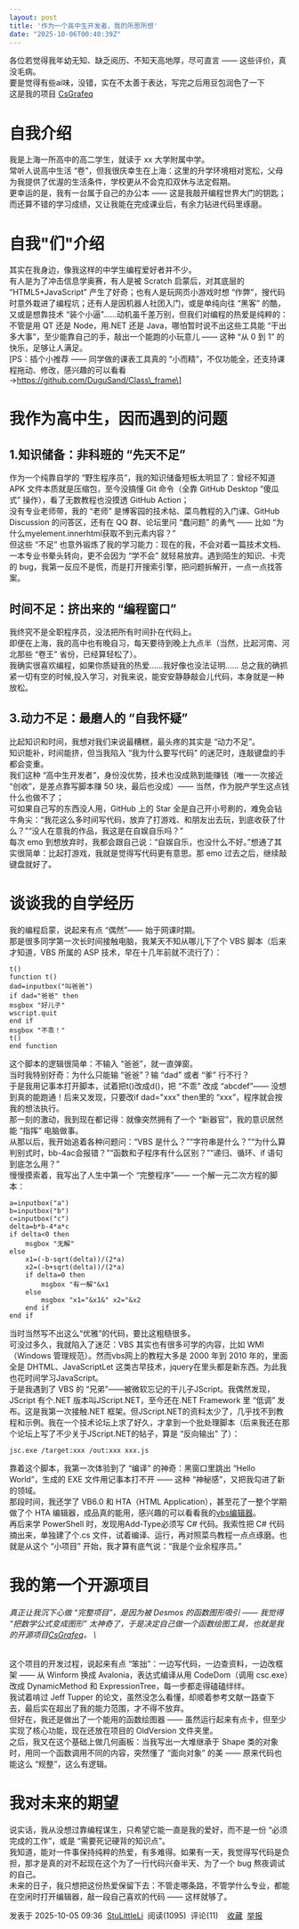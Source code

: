 ```yaml
---
layout: post
title: '作为一个高中生开发者，我的所思所想'
date: "2025-10-06T00:40:39Z"
---
```

各位若觉得我年幼无知、缺乏阅历、不知天高地厚，尽可直言 —— 这些评价，真没毛病。  
要是觉得有些ai味，没错，实在不太善于表达，写完之后用豆包润色了一下  
这是我的项目 [CsGrafeq](https://github.com/jyswjjgdwtdtj/CsGrafeq)

自我介绍
====

我是上海一所高中的高二学生，就读于 xx 大学附属中学。  
常听人说高中生活 “卷”，但我很庆幸生在上海：这里的升学环境相对宽松，父母为我提供了优渥的生活条件，学校更从不会克扣双休与法定假期。  
更幸运的是，我有一台属于自己的办公本 —— 这是我敲开编程世界大门的钥匙；而还算不错的学习成绩，又让我能在完成课业后，有余力钻进代码里琢磨。

自我"们"介绍
=======

其实在我身边，像我这样的中学生编程爱好者并不少。  
有人是为了冲击信息学奥赛，有人是被 Scratch 启蒙后，对其底层的 “HTML5+JavaScript” 产生了好奇；也有人是玩网页小游戏时想 “作弊”，搜代码时意外栽进了编程坑；还有人是因机器人社团入门，或是单纯向往 “黑客” 的酷，又或是想靠技术 “装个小逼”……动机虽千差万别，但我们对编程的热爱是纯粹的：不管是用 QT 还是 Node，用.NET 还是 Java，哪怕暂时说不出这些工具能 “干出多大事”，至少能靠自己的手，敲出一个能跑的小玩意儿 —— 这种 “从 0 到 1” 的快乐，足够让人满足。  
\[PS：插个小推荐 —— 同学做的课表工具真的 “小而精”，不仅功能全，还支持课程拖动、修改，感兴趣的可以看看→https://github.com/DuguSand/Class\_frame\]

我作为高中生，因而遇到的问题
==============

1.知识储备：非科班的 “先天不足”
------------------

作为一个纯靠自学的 “野生程序员”，我的知识储备短板太明显了：曾经不知道 APK 文件本质就是压缩包，至今没搞懂 Git 命令（全靠 GitHub Desktop “傻瓜式” 操作），看了无数教程也没摸透 GitHub Action；  
没有专业老师带，我的 “老师” 是博客园的技术帖、菜鸟教程的入门课、GitHub Discussion 的问答区，还有在 QQ 群、论坛里问 “蠢问题” 的勇气 —— 比如 “为什么myelement.innerhtml获取不到元素内容？”  
但这些 “不足” 也意外锻炼了我的学习能力：现在的我，不会对着一篇技术文档、一本专业书晕头转向，更不会因为 “学不会” 就轻易放弃。遇到陌生的知识、卡壳的 bug，我第一反应不是慌，而是打开搜索引擎，把问题拆解开，一点一点找答案。

时间不足：挤出来的 “编程窗口”
----------------

我终究不是全职程序员，没法把所有时间扑在代码上。  
即便在上海，我的高中也有晚自习，每天要待到晚上九点半（当然，比起河南、河北那些 “卷王” 省份，已经算轻松了）。  
我确实很喜欢编程，如果你质疑我的热爱……我好像也没法证明…… 总之我的确抓紧一切有空的时候,投入学习，对我来说，能安安静静敲会儿代码，本身就是一种放松。

3.动力不足：最磨人的 “自我怀疑”
------------------

比起知识和时间，我想对我们来说最糟糕，最头疼的其实是 “动力不足”。  
知识能补，时间能挤，但当我陷入 “我为什么要写代码” 的迷茫时，连敲键盘的手都会变重。  
我们这种 “高中生开发者”，身份没优势，技术也没成熟到能赚钱（唯一一次接近 “创收”，是差点靠写脚本赚 50 块，最后也没成）—— 当然，作为脱产学生这点钱什么也做不了；  
可如果自己写的东西没人用，GitHub 上的 Star 全是自己开小号刷的，难免会钻牛角尖：“我花这么多时间写代码，放弃了打游戏、和朋友出去玩，到底收获了什么？”“没人在意我的作品，我这是在自娱自乐吗？”  
每次 emo 到想放弃时，我都会跟自己说：“自娱自乐，也没什么不好。”想通了其实很简单：比起打游戏，我就是觉得写代码更有意思。那 emo 过去之后，继续敲键盘就好了。

谈谈我的自学经历
========

我的编程启蒙，说起来有点 “偶然”—— 始于网课时期。  
那是很多同学第一次长时间接触电脑，我某天不知从哪儿下了个 VBS 脚本（后来才知道，VBS 所属的 ASP 技术，早在十几年前就不流行了）：

    t()
    function t()
    dad=inputbox("叫爸爸")
    if dad="爸爸" then
    msgbox "好儿子"
    wscript.quit
    end if
    msgbox "不乖！"
    t()
    end function
    

这个脚本的逻辑很简单：不输入 “爸爸”，就一直弹窗。  
当时我特别好奇：为什么只能输 “爸爸”？输 “dad” 或者 “爹” 行不行？  
于是我用记事本打开脚本，试着把t()改成d()，把 “不乖” 改成 “abcdef”—— 没想到真的能跑通！后来又发现，只要改if dad="xxx" then里的 “xxx”，程序就会按我的想法执行。  
那一刻的激动，我到现在都记得：就像突然拥有了一个 “新器官”，我的意识居然能 “指挥” 电脑做事。  
从那以后，我开始追着各种问题问：“VBS 是什么？”“字符串是什么？”“为什么算判别式时，bb-4ac会报错？”“函数和子程序有什么区别？”“递归、循环、if 语句到底怎么用？”  
慢慢摸索着，我写出了人生中第一个 “完整程序”—— 一个解一元二次方程的脚本：

    a=inputbox("a")
    b=inputbox("b")
    c=inputbox("c")
    delta=b*b-4*a*c
    if delta<0 then
        msgbox "无解"
    else 
        x1=(-b-sqrt(delta))/(2*a)
        x2=(-b+sqrt(delta))/(2*a)
        if delta=0 then
            msgbox "有一解"&x1
        else 
            msgbox "x1="&x1&" x2="&x2
        end if
    end if
    

当时当然写不出这么“优雅”的代码，要比这粗糙很多。  
可没过多久，我就陷入了迷茫：VBS 其实也有很多可学的内容，比如 WMI（Windows 管理规范）。然而vbs网上的教程大多是 2000 年到 2010 年的，里面全是 DHTML、JavaScriptLet 这类古早技术，jquery在里头都是新东西。为此我也花时间学习JavaScript。  
于是我遇到了 VBS 的 “兄弟”——被微软忘记的干儿子JScript。我偶然发现，JScript 有个.NET 版本叫JScript.NET，至今还在.NET Framework 里 “低调” 发布。这是我第一次接触.NET 框架。但JScript.NET的资料太少了，几乎找不到教程和示例。我在一个技术论坛上求了好久，才拿到一个批处理脚本（后来我还在那个论坛上写了不少关于JScript.NET的帖子，算是 “反向输出” 了）：

    jsc.exe /target:xxx /out:xxx xxx.js
    

靠着这个脚本，我第一次体验到了 “编译” 的神奇：黑窗口里跳出 “Hello World”，生成的 EXE 文件用记事本打不开 —— 这种 “神秘感”，又把我勾进了新的领域。  
那段时间，我还学了 VB6.0 和 HTA（HTML Application），甚至花了一整个学期做了个 HTA 编辑器，成品真的能用，感兴趣的可以看看我的[vbs编辑器](https://github.com/jyswjjgdwtdtj/HtaVBScriptEditor)。  
再后来学 PowerShell 时，发现用Add-Type必须写 C# 代码。我索性把 C# 代码摘出来，单独建了个.cs 文件，试着编译、运行，再对照菜鸟教程一点点琢磨。也就是从这个 “小项目” 开始，我才算有底气说：“我是个业余程序员。”

我的第一个开源项目
=========

###### 真正让我沉下心做 “完整项目”，是因为被 Desmos 的函数图形吸引 —— 我觉得 “把数学公式变成图形” 太神奇了，于是决定自己做一个函数绘图工具，也就是我的开源项目[CsGrafeq](https://github.com/jyswjjgdwtdtj/CsGrafeq)。 \\

这个项目的开发过程，说起来有点 “笨拙”：一边写代码，一边查资料，一边改框架 —— 从 Winform 换成 Avalonia，表达式编译从用 CodeDom（调用 csc.exe）改成 DynamicMethod 和 ExpressionTree，每一步都走得磕磕绊绊。  
我试着啃过 Jeff Tupper 的论文，虽然没怎么看懂，却顺着参考文献一路查下去，最后实在超出了我的能力范围，才不得不放弃。  
但好在，我还是做出了一个能用的函数绘图器 —— 虽然运行起来有点卡，但至少实现了核心功能，现在还放在项目的 OldVersion 文件夹里。  
之后，我又在这个基础上做几何画板：当我写出一大堆继承于 Shape 类的对象时，用同一个函数调用不同的内容，突然懂了 “面向对象” 的美 —— 原来代码也能这么 “规整”，这么有逻辑。

我对未来的期望
=======

说实话，我从没想过靠编程谋生，只希望它能一直是我的爱好，而不是一份 “必须完成的工作”，或是 “需要死记硬背的知识点”。  
我知道，能对一件事保持纯粹的热爱，有多难得。如果有一天，我觉得写代码是负担，那才是真的对不起现在这个为了一行代码兴奋半天、为了一个 bug 熬夜调试的自己。  
未来的日子，我只想把这份热爱保留下去：不管走哪条路，不管学什么专业，都能在空闲时打开编辑器，敲一段自己喜欢的代码 —— 这样就够了。

发表于 2025-10-05 09:36  [StuLittleLi](https://www.cnblogs.com/StuLittleLi)  阅读(1095)  评论(11)    [收藏](javascript:void\(0\))  [举报](javascript:void\(0\))